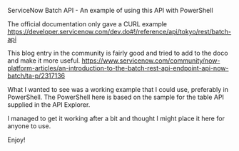 ServiceNow Batch API - 
An example of using this API with PowerShell

The official documentation only gave a CURL example 
https://developer.servicenow.com/dev.do#!/reference/api/tokyo/rest/batch-api

This blog entry in the community is fairly good and tried to add to the doco and make it more useful.
https://www.servicenow.com/community/now-platform-articles/an-introduction-to-the-batch-rest-api-endpoint-api-now-batch/ta-p/2317136

What I wanted to see was a working example that I could use, preferably in PowerShell.
The PowerShell here is based on the sample for the table API supplied in the API Explorer.

I managed to get it working after a bit and thought I might place it here for anyone to use.

Enjoy!
